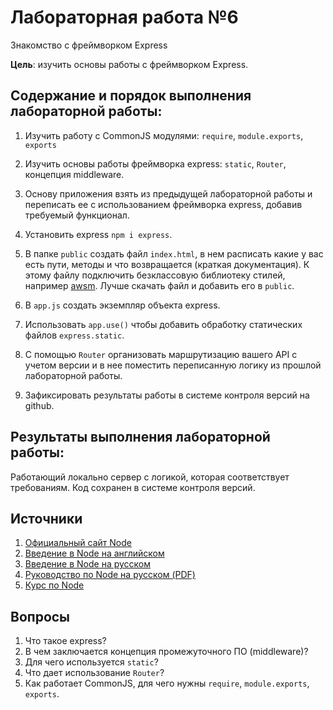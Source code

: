 # Лабораторная работа №6

Знакомство с фреймворком Express

**Цель**: изучить основы работы с фреймворком Express.

## Содержание и порядок выполнения лабораторной работы:

1. Изучить работу с CommonJS модулями: `require`, `module.exports`, `exports`

1. Изучить основы работы фреймворка express: `static`, `Router`, концепция middleware.

1. Основу приложения взять из предыдущей лабораторной работы и переписать ее с использованием фреймворка express, добавив требуемый функционал.

1. Установить express `npm i express`.

1. В папке `public` создать файл `index.html`, в нем расписать какие у вас есть пути, методы и что возвращается (краткая документация). К этому файлу подключить безклассовую библиотеку стилей, например [awsm](https://github.com/igoradamenko/awsm.css). Лучше скачать файл и добавить его в `public`.

1. В `app.js` создать экземпляр объекта express.

1. Использовать `app.use()` чтобы добавить обработку статических файлов `express.static`.

1. С помощью `Router` организовать маршрутизацию вашего API с учетом версии и в нее поместить переписанную логику из прошлой лабораторной работы.

1. Зафиксировать результаты работы в системе контроля версий на github.

## Результаты выполнения лабораторной работы:

Работающий локально сервер с логикой, которая соответствует требованиям. Код сохранен в системе контроля версий.

## Источники

1. [Официальный сайт Node](https://nodejs.org/en/)
1. [Введение в Node на английском](https://nodejs.dev/en/learn/)
1. [Введение в Node на русском](https://nodejsdev.ru/guides/)
1. [Руководство по Node на русском (PDF)](https://ruvds.com/img/other/ee86eb4f-db9f-48d3-8094-c76e14414678.pdf)
1. [Курс по Node](https://habr.com/ru/post/485294/)

## Вопросы

1. Что такое express?
1. В чем заключается концепция промежуточного ПО (middleware)?
1. Для чего используется `static`?
1. Что дает использование `Router`?
1. Как работает CommonJS, для чего нужны `require`, `module.exports`, `exports`.
